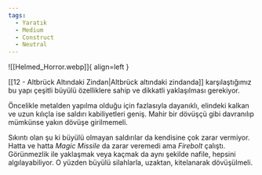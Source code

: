 ```yaml
---
tags:
  - Yaratık
  - Medium
  - Construct
  - Neutral
---  
```

  
![[Helmed_Horror.webp]]{ align=left }  
  
[[12 - Altbrück Altındaki Zindan|Altbrück altındaki zindanda]] karşılaştığımız bu yapı çeşitli büyülü özelliklere sahip ve dikkatli yaklaşılması gerekiyor.  
  
Öncelikle metalden yapılma olduğu için fazlasıyla dayanıklı, elindeki kalkan ve uzun kılıçla ise saldırı kabiliyetleri geniş. Mahir bir dövüşçü gibi davranılıp mümkünse yakın dövüşe girilmemeli.  
  
Sıkıntı olan şu ki büyülü olmayan saldırılar da kendisine çok zarar vermiyor. Hatta ve hatta *Magic Missile* da zarar veremedi ama *Firebolt* çalıştı. Görünmezlik ile yaklaşmak veya kaçmak da aynı şekilde nafile, hepsini algılayabiliyor. O yüzden büyülü silahlarla, uzaktan, kitelanarak dövüşülmeli.